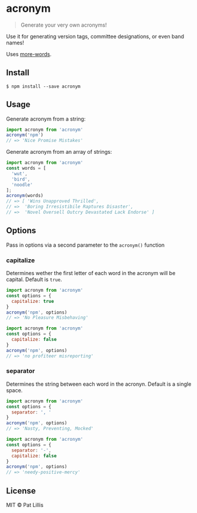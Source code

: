 # acronym


> Generate your very own acronyms!

Use it for generating version tags, committee designations, or even band names!

Uses [more-words](https://github.com/patlillis/more-words).


## Install

```
$ npm install --save acronym
```



## Usage

Generate acronym from a string:
```js
import acronym from 'acronym'
acronym('npm')
// => 'Nice Promise Mistakes'
```


Generate acronym from an array of strings:
```js
import acronym from 'acronym'
const words = [
  'wut',
  'bird',
  'noodle'
];
acronym(words)
// => [ 'Wins Unapproved Thrilled',
// =>  'Boring Irresistibile Raptures Disaster',
// =>  'Novel Oversell Outcry Devastated Lack Endorse' ]
```

## Options

Pass in options via a second parameter to the `acronym()` function

### capitalize

Determines wether the first letter of each word in the acronym will be capital. Default is `true`.

```js
import acronym from 'acronym'
const options = {
  capitalize: true
}
acronym('npm', options)
// => 'No Pleasure Misbehaving'
```

```js
import acronym from 'acronym'
const options = {
  capitalize: false
}
acronym('npm', options)
// => 'no profiteer misreporting'
```


### separator

Determines the string between each word in the acronyn. Default is a single space.

```js
import acronym from 'acronym'
const options = {
  separator: ', '
}
acronym('npm', options)
// => 'Nasty, Preventing, Mocked'
```

```js
import acronym from 'acronym'
const options = {
  separator: '-',
  capitalize: false
}
acronym('npm', options)
// => 'needy-positive-mercy'
```





## License

MIT © Pat Lillis
